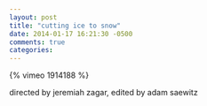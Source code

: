 ```yaml
---
layout: post
title: "cutting ice to snow"
date: 2014-01-17 16:21:30 -0500
comments: true
categories: 
---
```

{% vimeo 1914188 %}

directed by jeremiah zagar, edited by adam saewitz
